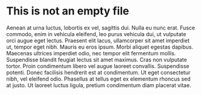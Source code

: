 # This is not an empty file

Aenean at urna luctus, lobortis ex vel, sagittis dui. Nulla eu nunc erat. Fusce commodo, enim in vehicula eleifend, leo purus vehicula dui, ut vulputate orci augue eget lectus. Praesent elit lacus, ullamcorper sit amet imperdiet ut, tempor eget nibh. Mauris eu eros ipsum. Morbi aliquet egestas dapibus. Maecenas ultrices imperdiet odio, nec tempor elit fermentum mollis. Suspendisse blandit feugiat lectus sit amet maximus. Cras non vulputate tortor. Proin condimentum libero vel augue laoreet convallis. Suspendisse potenti. Donec facilisis hendrerit est at condimentum. Ut eget consectetur nibh, vel eleifend odio. Phasellus at tellus eget ex elementum rhoncus sed at justo. Ut laoreet luctus ligula, pretium condimentum diam placerat vitae.

